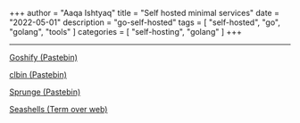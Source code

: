 +++
author = "Aaqa Ishtyaq"
title = "Self hosted minimal services"
date = "2022-05-01"
description = "go-self-hosted"
tags = [
  "self-hosted",
  "go",
  "golang",
  "tools"
]
categories = [
  "self-hosting",
  "golang"
]
+++

---
[Goshify (Pastebin)](https://github.com/tnyim/goshify)

[clbin (Pastebin)](https://clbin.com/)

[Sprunge (Pastebin)](http://sprunge.us/)

[Seashells (Term over web)](https://seashells.io/)
